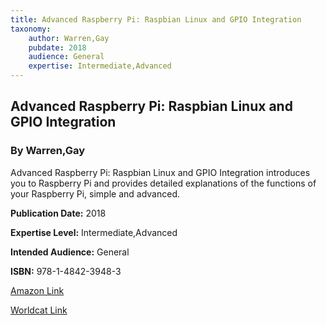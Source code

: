 ```yaml
---
title: Advanced Raspberry Pi: Raspbian Linux and GPIO Integration
taxonomy:
	author: Warren,Gay
	pubdate: 2018
	audience: General
	expertise: Intermediate,Advanced
---
```

## Advanced Raspberry Pi: Raspbian Linux and GPIO Integration
### By Warren,Gay
Advanced Raspberry Pi: Raspbian Linux and GPIO Integration introduces you to Raspberry Pi and provides detailed explanations of the functions of your Raspberry Pi, simple and advanced.

**Publication Date:** 2018

**Expertise Level:** Intermediate,Advanced

**Intended Audience:** General

**ISBN:** 978-1-4842-3948-3

[Amazon Link](https://www.amazon.com/Advanced-Raspberry-Pi-Raspbian-Integration/dp/1484239474/ref=sr_1_3?keywords=Advanced+Raspberry+Pi%3A+Raspbian+Linux+and+GPIO+Integration&qid=1570651464&sr=8-3)

[Worldcat Link](https://www.worldcat.org/title/advanced-raspberry-pi-raspbian-linux-and-gpio-integration/oclc/1117843596&referer=brief_results)